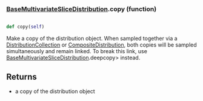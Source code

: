### [BaseMultivariateSliceDistribution](BaseMultivariateSliceDistribution.md).copy (function)


```py

def copy(self)

```



Make a copy of the distribution object.  When sampled together via
a [DistributionCollection](DistributionCollection.md) or [CompositeDistribution](CompositeDistribution.md), both copies
will be sampled simultaneously and remain linked.  To break this link,
use [BaseMultivariateSliceDistribution](BaseMultivariateSliceDistribution.md).deepcopy&gt; instead.

Returns
---------
* a copy of the distribution object

